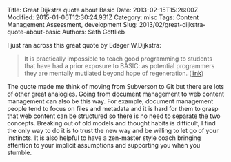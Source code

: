 Title: Great Dijkstra quote about Basic
Date: 2013-02-15T15:26:00Z
Modified: 2015-01-06T12:30:24.931Z
Category: misc
Tags: Content Management Assessment, development
Slug: 2013/02/great-dijkstra-quote-about-basic
Authors: Seth Gottlieb

I just ran across this great quote by Edsger W.Dijkstra:

  
>  It is practically impossible to teach good programming to students that have had a prior exposure to BASIC: as potential programmers they are mentally mutilated beyond hope of regeneration. ([link](http://www.cs.virginia.edu/~evans/cs655/readings/ewd498.html))  
  

The quote made me think of moving from Subverson to Git but there are lots of other great analogies. Going from document management to web content management can also be this way. For example, document management people tend to focus on files and metadata and it is hard for them to grasp that web content can be structured so there is no need to separate the two concepts. Breaking out of old models and thought habits is difficult, I find the only way to do it is to trust the new way and be willing to let go of your instincts. It is also helpful to have a zen-master style coach bringing attention to your implicit assumptions and supporting you when you stumble.  

